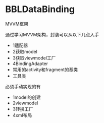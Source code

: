 # BBLDataBinding
MVVM框架

通过学习MVVM架构，封装可以从以下几点入手

- 1适配器 
- 2获取model
- 3获取viewmodel工厂
- 4BindingAdapter
- 常用的activity和fragment的基类
- 工具类

必须手动实现的有

- 1model的创建
- 2viewmodel
- 3转换工厂
- 4xml布局
